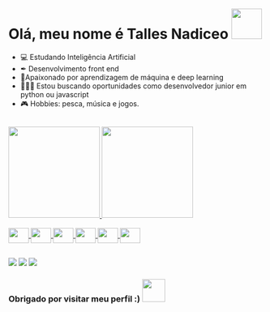 <div>
  <h1>Olá, meu nome é Talles Nadiceo <img src="https://emoji.gg/assets/emoji/5283-luffylike.png" style="width: 60px"/></h1>
</div>
  
<ul>
  <li> 💻 Estudando Inteligência Artificial </li> 
  <li> ✒ Desenvolvimento front end</li> 
  <li> 🤖Apaixonado por aprendizagem de máquina e deep learning </li> 
  <li> 👨🏽‍💻 Estou buscando oportunidades como desenvolvedor junior em python ou javascript</li> 
  <li> 🎮 Hobbies: pesca, música e jogos.</li> 
</ul>
<br />

<!-- ![Karanalpe Status](https://github-readme-stats.vercel.app/api?username=Tallesh4&show_icons=true)
[![Top Linguagens](https://github-readme-stats.vercel.app/api/top-langs/?username=Tallesh4&layout=compact)](https://github.com/Tallesh4/github-readme-stats)
 -->
<div>
  <a href="https://github.com/Tallesh4">
  <img height="180em" src="https://github-readme-stats.vercel.app/api?username=Tallesh4&show_icons=true&theme=tokyonight&include_all_commits=true&count_private=true"/>
  <img height="180em" src="https://github-readme-stats.vercel.app/api/top-langs/?username=Tallesh4&layout=compact&langs_count=7&theme=tokyonight"/>
</div>

<div styles="display: inline-block"><br>
  <img align="center" height="30" width="40" src="https://cdn.jsdelivr.net/gh/devicons/devicon/icons/mysql/mysql-original.svg"/>
  <img align="center" height="30" width="40" src="https://cdn.jsdelivr.net/gh/devicons/devicon/icons/javascript/javascript-original.svg"/>
  <img align="center" height="30" width="40" src="https://cdn.jsdelivr.net/gh/devicons/devicon/icons/python/python-original.svg" />
  <img align="center" height="30" width="40" src="https://cdn.jsdelivr.net/gh/devicons/devicon/icons/r/r-original.svg"/>
  <img align="center" height="30" width="40" src="https://cdn.jsdelivr.net/gh/devicons/devicon/icons/c/c-original.svg"/>
  <img align="center" height="30" width="40" src="https://cdn.jsdelivr.net/gh/devicons/devicon/icons/cplusplus/cplusplus-original.svg"/>
</div>
  
  ##
  
 <a href="https://www.instagram.com/tallesnadiceo/" target="_blank"><img src="https://img.shields.io/badge/-Instagram-%23E4405F?style=for-the-badge&logo=instagram&logoColor=white" target="_blank"></a>
<a href = "mailto:tallesnadiceo.ti@gmail.com"><img src="https://img.shields.io/badge/-Gmail-%23333?style=for-the-badge&logo=gmail&logoColor=white" target="_blank"></a>
<a href="https://www.linkedin.com/in/talles-henrique-nadiceo-71569b199" target="_blank"><img src="https://img.shields.io/badge/-LinkedIn-%230077B5?style=for-the-badge&logo=linkedin&logoColor=white" target="_blank"></a>

<h3>Obrigado por visitar meu perfil :) <img height="45" src="https://emoji.gg/assets/emoji/5206-pug-dance.gif"</h3>
